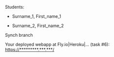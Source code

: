 

Students:

* Surname_1, First_name_1

* Surname_2, First_name_2

Synch branch

Your deployed webapp at Fly.io|Heroku|... (task #6): <https://*********.***.***/>
